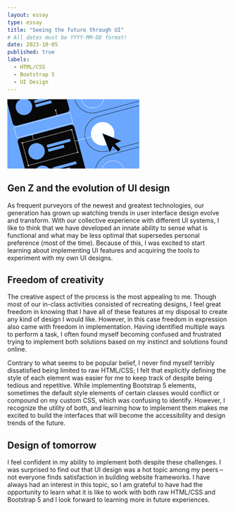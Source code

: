 ```yaml
---
layout: essay
type: essay
title: "Seeing the future through UI"
# All dates must be YYYY-MM-DD format!
date: 2023-10-05
published: true
labels:
  - HTML/CSS
  - Bootstrap 5
  - UI Design
---
```


<img src="/img/ui/ui_design.png" class="rounded float-start pe-4" width="300px">

## Gen Z and the evolution of UI design

As frequent purveyors of the newest and greatest technologies, our generation has grown up watching trends in user interface design evolve and transform. With our collective experience with different UI systems, I like to think that we have developed an innate ability to sense what is functional and what may be less optimal that supersedes personal preference (most of the time). Because of this, I was excited to start learning about implementing UI features and acquiring the tools to experiment with my own UI designs. 

## Freedom of creativity

The creative aspect of the process is the most appealing to me. Though most of our in-class activities consisted of recreating designs, I feel great freedom in knowing that I have all of these features at my disposal to create any kind of design I would like. However, in this case freedom in expression also came with freedom in implementation. Having identified multiple ways to perform a task, I often found myself becoming confused and frustrated trying to implement both solutions based on my instinct and solutions found online. 

Contrary to what seems to be popular belief, I never find myself terribly dissatisfied being limited to raw HTML/CSS; I felt that explicitly defining the style of each element was easier for me to keep track of despite being tedious and repetitive. While implementing Bootstrap 5 elements, sometimes the default style elements of certain classes would conflict or compound on my custom CSS, which was confusing to identify. However, I recognize the utility of both, and learning how to implement them makes me excited to build the interfaces that will become the accessibility and design trends of the future.

## Design of tomorrow

I feel confident in my ability to implement both despite these challenges. I was surprised to find out that UI design was a hot topic among my peers – not everyone finds satisfaction in building website frameworks. I have always had an interest in this topic, so I am grateful to have had the opportunity to learn what it is like to work with both raw HTML/CSS and Bootstrap 5 and I look forward to learning more in future experiences.
